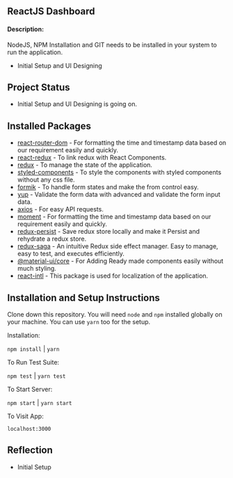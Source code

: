 ## ReactJS Dashboard

#### Description:

NodeJS, NPM Installation and GIT needs to be installed in your system to run the application.

- Initial Setup and UI Designing

## Project Status

- Initial Setup and UI Designing is going on.

## Installed Packages

- [react-router-dom](https://www.npmjs.com/package/react-router-dom) - For formatting the time and timestamp data based on our requirement easily and quickly.
- [react-redux](https://www.npmjs.com/package/react-redux) - To link redux with React Components.
- [redux](https://www.npmjs.com/package/redux) - To manage the state of the application.
- [styled-components](https://www.npmjs.com/package/styled-components) - To style the components with styled components without any css file.
- [formik](https://www.npmjs.com/package/formik) - To handle form states and make the from control easy.
- [yup](https://www.npmjs.com/package/yup) - Validate the form data with advanced and validate the form input data.
- [axios](https://www.npmjs.com/package/axios) - For easy API requests.
- [moment](https://www.npmjs.com/package/moment) - For formatting the time and timestamp data based on our requirement easily and quickly.
- [redux-persist](https://www.npmjs.com/package/redux-persist) - Save redux store locally and make it Persist and rehydrate a redux store.
- [redux-saga](https://www.npmjs.com/package/redux-saga) - An intuitive Redux side effect manager. Easy to manage, easy to test, and executes efficiently.
- [@material-ui/core](https://www.npmjs.com/package/@material-ui/core) - For Adding Ready made components easily without much styling.
- [react-intl](https://www.npmjs.com/package/react-intl) - This package is used for localization of the application.

## Installation and Setup Instructions

Clone down this repository. You will need `node` and `npm` installed globally on your machine.
You can use `yarn` too for the setup.

Installation:

`npm install` | `yarn`

To Run Test Suite:

`npm test` | `yarn test`

To Start Server:

`npm start` | `yarn start`

To Visit App:

`localhost:3000`

## Reflection

- Initial Setup
